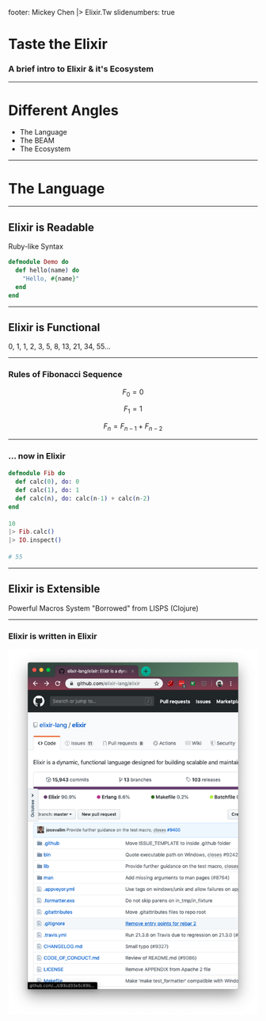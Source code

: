 footer: Mickey Chen |> Elixir.Tw
slidenumbers: true

# Taste the Elixir
### A brief intro to Elixir & it's Ecosystem

---

# Different Angles

- The Language
- The BEAM
- The Ecosystem

---

# The Language

---

## Elixir is Readable

Ruby-like Syntax

```elixir
defmodule Demo do
  def hello(name) do
    "Hello, #{name}"
  end
end
```

---

## Elixir is Functional

0, 1, 1, 2, 3, 5, 8, 13, 21, 34, 55...

---

### Rules of Fibonacci Sequence

$$ F_0 = 0 $$

$$ F_1 = 1 $$

$$ F_n = F_{n-1} + F_{n-2} $$

---

### ... now in Elixir

```elixir
defmodule Fib do
  def calc(0), do: 0
  def calc(1), do: 1
  def calc(n), do: calc(n-1) + calc(n-2)
end

10
|> Fib.calc()
|> IO.inspect()

# 55
```

---

## Elixir is Extensible

Powerful Macros System "Borrowed" from LISPS (Clojure)

---

### Elixir is written in Elixir

![left](elixir-github.png)
